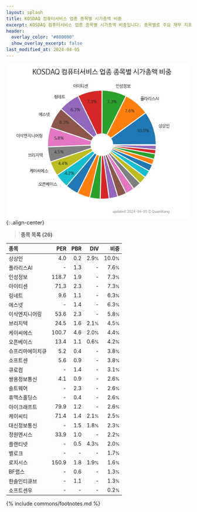 ```yaml
---
layout: splash
title: KOSDAQ 컴퓨터서비스 업종 종목별 시가총액 비중
excerpt: KOSDAQ 컴퓨터서비스 업종 종목별 시가총액 비중입니다. 종목별로 주요 재무 지표를 함께 표시합니다.
header:
  overlay_color: "#800000"
  show_overlay_excerpt: false
last_modified_at: 2024-04-05
---
```



![KOSDAQ 컴퓨터서비스 업종 종목별 시가총액 비중](/stats/sector/images/kosdaq_업종_컴퓨터서비스_종목.png){: .align-center}


> **종목 목록 (26)**<a id="list"></a>

| **종목** | **PER** | **PBR** | **DIV** | **비중** |
| :------- | ------: | ------: | ------: | -------: |
| 상상인 | 4.0 | 0.2 | 2.9<small>%</small> | 10.0<small>%</small> |
| 폴라리스AI | - | 1.3 | - | 7.6<small>%</small> |
| 인성정보 | 118.7 | 1.9 | - | 7.3<small>%</small> |
| 아이티센 | 71.3 | 2.3 | - | 7.3<small>%</small> |
| 링네트 | 9.6 | 1.1 | - | 6.3<small>%</small> |
| 에스넷 | - | 1.4 | - | 6.3<small>%</small> |
| 이삭엔지니어링 | 53.6 | 2.3 | - | 5.8<small>%</small> |
| 브리지텍 | 24.5 | 1.6 | 2.1<small>%</small> | 4.5<small>%</small> |
| 케이씨에스 | 100.7 | 4.6 | 2.0<small>%</small> | 4.4<small>%</small> |
| 오픈베이스 | 13.4 | 1.1 | 0.6<small>%</small> | 4.2<small>%</small> |
| 슈프리마에이치큐 | 5.2 | 0.4 | - | 3.8<small>%</small> |
| 소프트센 | 5.6 | 0.9 | - | 3.8<small>%</small> |
| 큐로컴 | - | 1.4 | - | 3.1<small>%</small> |
| 쌍용정보통신 | 4.1 | 0.9 | - | 2.6<small>%</small> |
| 솔트웨어 | - | 2.3 | - | 2.6<small>%</small> |
| 휴맥스홀딩스 | - | 0.4 | - | 2.6<small>%</small> |
| 아이크래프트 | 79.9 | 1.2 | - | 2.6<small>%</small> |
| 케이씨티 | 71.4 | 1.4 | 2.1<small>%</small> | 2.5<small>%</small> |
| 대신정보통신 | - | 1.5 | 1.8<small>%</small> | 2.3<small>%</small> |
| 정원엔시스 | 33.9 | 1.0 | - | 2.2<small>%</small> |
| 플랜티넷 | - | 0.5 | 4.3<small>%</small> | 2.0<small>%</small> |
| 벨로크 | - | - | - | 1.7<small>%</small> |
| 로지시스 | 150.9 | 1.8 | 1.9<small>%</small> | 1.6<small>%</small> |
| BF랩스 | - | 0.6 | - | 1.3<small>%</small> |
| 한솔인티큐브 | - | 1.1 | - | 1.3<small>%</small> |
| 소프트센우 | - | - | - | 0.2<small>%</small> |

{% include commons/footnotes.md %}